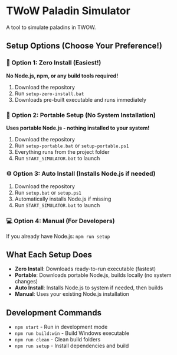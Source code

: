 # TWoW Paladin Simulator

A tool to simulate paladins in TWOW.

## Setup Options (Choose Your Preference!)

### 🚀 Option 1: Zero Install (Easiest!)
**No Node.js, npm, or any build tools required!**
1. Download the repository
2. Run `setup-zero-install.bat` 
3. Downloads pre-built executable and runs immediately

### 🔧 Option 2: Portable Setup (No System Installation)
**Uses portable Node.js - nothing installed to your system!**
1. Download the repository  
2. Run `setup-portable.bat` or `setup-portable.ps1`
3. Everything runs from the project folder
4. Run `START_SIMULATOR.bat` to launch

### ⚙️ Option 3: Auto Install (Installs Node.js if needed)
1. Download the repository
2. Run `setup.bat` or `setup.ps1` 
3. Automatically installs Node.js if missing
4. Run `START_SIMULATOR.bat` to launch

### 💻 Option 4: Manual (For Developers)
If you already have Node.js: `npm run setup`

## What Each Setup Does
- **Zero Install**: Downloads ready-to-run executable (fastest)
- **Portable**: Downloads portable Node.js, builds locally (no system changes)
- **Auto Install**: Installs Node.js to system if needed, then builds
- **Manual**: Uses your existing Node.js installation

## Development Commands
- `npm start` - Run in development mode
- `npm run build:win` - Build Windows executable  
- `npm run clean` - Clean build folders
- `npm run setup` - Install dependencies and build